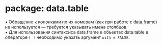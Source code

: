 # package: data.table
• Обращение к колонками по их номерам (как при работе с data.frame) не используется — требуется указывать имена столбцов.\
• Для использования синтаксиса data.frame в объектах data.table в операторе `[ ]` необходимо указать аргумент `with = FALSE`.

